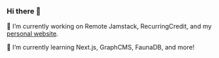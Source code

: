 ### Hi there 👋

🔭 I’m currently working on Remote Jamstack, RecurringCredit, and my [personal website](https://chrishrtmn.com).

🌱 I’m currently learning Next.js, GraphCMS, FaunaDB, and more!
